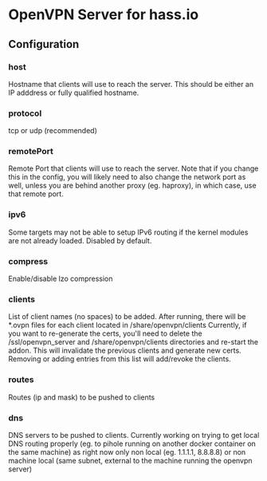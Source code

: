 # OpenVPN Server for hass.io

## Configuration

### host
Hostname that clients will use to reach the server. This should be either an IP adddress or fully qualified hostname.

### protocol
tcp or udp (recommended)

### remotePort
Remote Port that clients will use to reach the server. Note that if you change this in the config, you will likely need to also change the network port as well, unless you are behind another proxy (eg. haproxy), in which case, use that remote port.

### ipv6
Some targets may not be able to setup IPv6 routing if the kernel modules are not already loaded. Disabled by default.

### compress
Enable/disable lzo compression

### clients
List of client names (no spaces) to be added.
After running, there will be \*.ovpn files for each client located in /share/openvpn/clients
Currently, if you want to re-generate the certs, you'll need to delete the /ssl/openvpn_server and /share/openvpn/clients directories and re-start the addon. This will invalidate the previous clients and generate new certs. Removing or adding entries from this list will add/revoke the clients.

### routes
Routes (ip and mask) to be pushed to clients

### dns
DNS servers to be pushed to clients. Currently working on trying to get local DNS routing properly (eg. to pihole running on another docker container on the same machine) as right now only non local (eg. 1.1.1.1, 8.8.8.8) or non machine local (same subnet, external to the machine running the openvpn server)
